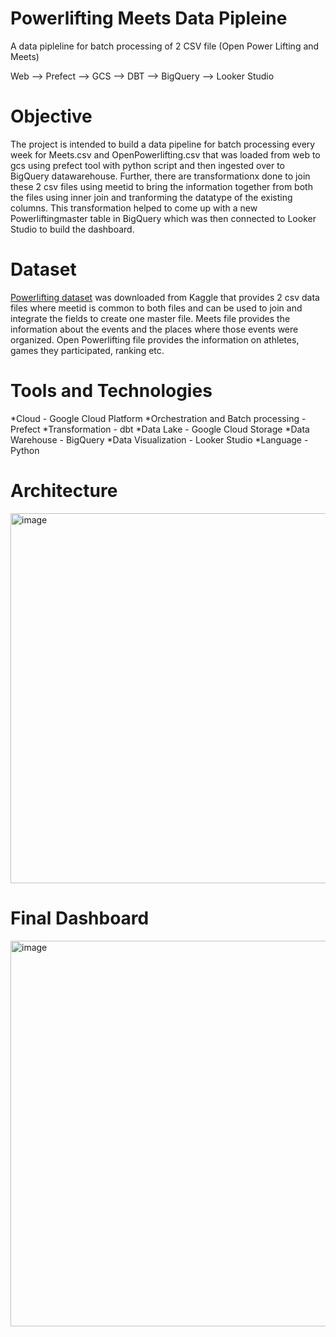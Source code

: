 # Powerlifting Meets Data Pipleine

A data pipleline for batch processing of 2 CSV file (Open Power Lifting and Meets)

Web --> Prefect --> GCS --> DBT --> BigQuery --> Looker Studio

# Objective

The project is intended to build a data pipeline for batch processing every week for Meets.csv and OpenPowerlifting.csv that was loaded from web to gcs using prefect tool with python script and then ingested over to BigQuery datawarehouse. Further, there are transformationx done to join these 2 csv files using meetid to bring the information together from both the files using inner join and tranforming the datatype of the existing columns. This transformation helped to come up with a new Powerliftingmaster table in BigQuery which was then connected to Looker Studio to build the dashboard.

# Dataset

[Powerlifting dataset](https://www.kaggle.com/datasets/dansbecker/powerlifting-database/code?resource=download) was downloaded from Kaggle that provides 2 csv data files where meetid is common to both files and can be used to join and integrate the fields to create one master file. Meets file provides the information about the events and the places where those events were organized. Open Powerlifting file provides the information on athletes, games they participated, ranking etc. 

# Tools and Technologies

*Cloud - Google Cloud Platform *Orchestration and Batch processing - Prefect *Transformation - dbt *Data Lake - Google Cloud Storage *Data Warehouse - BigQuery *Data Visualization - Looker Studio *Language - Python

# Architecture

<img width="592" alt="image" src="https://user-images.githubusercontent.com/123493239/230129451-4be2774f-9c24-4412-a8b2-2e9b77e9a935.png">

# Final Dashboard

<img width="617" alt="image" src="https://user-images.githubusercontent.com/123493239/230129925-49634466-2618-4b3e-bba9-33cfdc0a2504.png">

